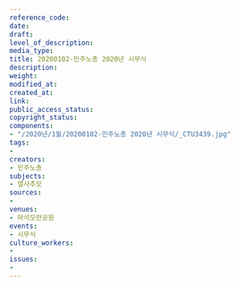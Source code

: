 ```yaml
---
reference_code: 
date: 
draft: 
level_of_description: 
media_type: 
title: 20200102-민주노총 2020년 시무식
description: 
weight: 
modified_at: 
created_at: 
link: 
public_access_status: 
copyright_status: 
components:
- "/2020년/1월/20200102-민주노총 2020년 시무식/_CTU3439.jpg"
tags:
- 
creators:
- 민주노총
subjects:
- 열사추모
sources:
- 
venues:
- 마석모란공원
events:
- 시무식
culture_workers:
- 
issues:
- 
---
```

